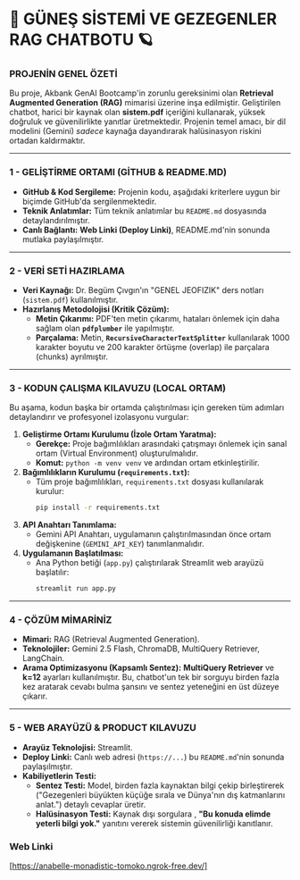 # 🚀 GÜNEŞ SİSTEMİ VE GEZEGENLER RAG CHATBOTU 🪐

### PROJENİN GENEL ÖZETİ
Bu proje, Akbank GenAI Bootcamp'in zorunlu gereksinimi olan **Retrieval Augmented Generation (RAG)** mimarisi üzerine inşa edilmiştir. Geliştirilen chatbot, harici bir kaynak olan **sistem.pdf** içeriğini kullanarak, yüksek doğruluk ve güvenilirlikte yanıtlar üretmektedir. Projenin temel amacı, bir dil modelini (Gemini) *sadece* kaynağa dayandırarak halüsinasyon riskini ortadan kaldırmaktır.

---

### 1 - GELİŞTİRME ORTAMI (GİTHUB & README.MD)

* **GitHub & Kod Sergileme:** Projenin kodu, aşağıdaki kriterlere uygun bir biçimde GitHub'da sergilenmektedir.
* **Teknik Anlatımlar:** Tüm teknik anlatımlar bu `README.md` dosyasında detaylandırılmıştır.
* **Canlı Bağlantı:** **Web Linki (Deploy Linki)**, README.md'nin sonunda mutlaka paylaşılmıştır.

---

### 2 - VERİ SETİ HAZIRLAMA
* **Veri Kaynağı:** Dr. Begüm Çıvgın'ın "GENEL JEOFIZIK" ders notları (`sistem.pdf`) kullanılmıştır.
* **Hazırlanış Metodolojisi (Kritik Çözüm):**
    * **Metin Çıkarımı:** PDF'ten metin çıkarımı, hataları önlemek için daha sağlam olan **`pdfplumber`** ile yapılmıştır.
    * **Parçalama:** Metin, **`RecursiveCharacterTextSplitter`** kullanılarak 1000 karakter boyutu ve 200 karakter örtüşme (overlap) ile parçalara (chunks) ayrılmıştır.

---

### 3 - KODUN ÇALIŞMA KILAVUZU (LOCAL ORTAM)

Bu aşama, kodun başka bir ortamda çalıştırılması için gereken tüm adımları detaylandırır ve profesyonel izolasyonu vurgular:

1.  **Geliştirme Ortamı Kurulumu (İzole Ortam Yaratma):**
    * **Gerekçe:** Proje bağımlılıkları arasındaki çatışmayı önlemek için sanal ortam (Virtual Environment) oluşturulmalıdır.
    * **Komut:** `python -m venv venv` ve ardından ortam etkinleştirilir.
2.  **Bağımlılıkların Kurulumu (`requirements.txt`):**
    * Tüm proje bağımlılıkları, `requirements.txt` dosyası kullanılarak kurulur:
        ```bash
        pip install -r requirements.txt
        ```
3.  **API Anahtarı Tanımlama:**
    * Gemini API Anahtarı, uygulamanın çalıştırılmasından önce ortam değişkenine (`GEMINI_API_KEY`) tanımlanmalıdır.
4.  **Uygulamanın Başlatılması:**
    * Ana Python betiği (`app.py`) çalıştırılarak Streamlit web arayüzü başlatılır:
        ```bash
        streamlit run app.py
        ```

---

### 4 - ÇÖZÜM MİMARİNİZ

* **Mimari:** RAG (Retrieval Augmented Generation).
* **Teknolojiler:** Gemini 2.5 Flash, ChromaDB, MultiQuery Retriever, LangChain.
* **Arama Optimizasyonu (Kapsamlı Sentez):** **MultiQuery Retriever** ve **k=12** ayarları kullanılmıştır. Bu, chatbot'un tek bir sorguyu birden fazla kez aratarak cevabı bulma şansını ve sentez yeteneğini en üst düzeye çıkarır.

---

### 5 - WEB ARAYÜZÜ & PRODUCT KILAVUZU

* **Arayüz Teknolojisi:** Streamlit.
* **Deploy Linki:** Canlı web adresi (`https://...`) bu `README.md`'nin sonunda paylaşılmıştır.
* **Kabiliyetlerin Testi:**
    * **Sentez Testi:** Model, birden fazla kaynaktan bilgi çekip birleştirerek ("Gezegenleri büyükten küçüğe sırala ve Dünya'nın dış katmanlarını anlat.") detaylı cevaplar üretir.
    * **Halüsinasyon Testi:** Kaynak dışı sorgulara , **"Bu konuda elimde yeterli bilgi yok."** yanıtını vererek sistemin güvenilirliği kanıtlanır.


### Web Linki

[https://anabelle-monadistic-tomoko.ngrok-free.dev/]















